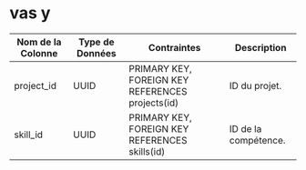 # vas y

| Nom de la Colonne | Type de Données | Contraintes | Description |
| --- | --- | --- | --- |
| project_id | UUID | PRIMARY KEY, FOREIGN KEY REFERENCES projects(id) | ID du projet. |
| skill_id | UUID | PRIMARY KEY, FOREIGN KEY REFERENCES skills(id) | ID de la compétence. |

